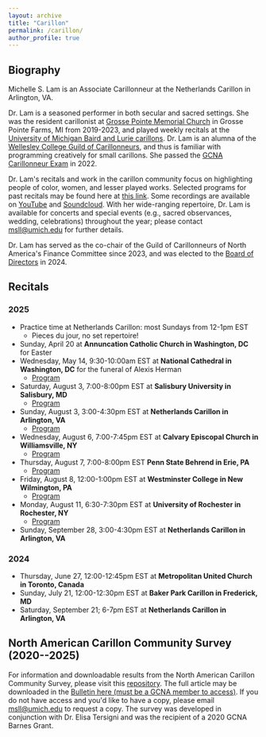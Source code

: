 ```yaml
---
layout: archive
title: "Carillon"
permalink: /carillon/
author_profile: true
---
```


## Biography 

Michelle S. Lam is an Associate Carillonneur at the Netherlands Carillon in Arlington, VA. 

Dr. Lam is a seasoned performer in both secular and sacred settings. She was the resident carillonist at [Grosse Pointe Memorial Church](https://gpmchurch.org/) in Grosse Pointe Farms, MI from 2019-2023, and played weekly recitals at the [University of Michigan Baird and Lurie carillons](https://smtd.umich.edu/departments/organ/carillons/). Dr. Lam is an alumna of the [Wellesley College Guild of Carillonneurs](https://www.wellesley.edu/music/performanceprogram/ensembles/carillon), and thus is familiar with programming creatively for small carillons. She passed the [GCNA Carillonneur Exam](https://www.gcna.org/exam-carillonneur) in 2022. 

Dr. Lam's recitals and work in the carillon community focus on highlighting people of color, women, and lesser played works. Selected programs for past recitals may be found here at [this link](https://docs.google.com/document/d/1yBbaaqsHExDU1md3aXO9Nh0Cq2Sysf_wvTN4HS9HIag/edit?usp=sharing). Some recordings are available on [YouTube](https://www.youtube.com/playlist?list=PL9rENzxh-Bm7Jh1IHHb4N5-jUKiyFOsxD) and [Soundcloud](https://soundcloud.com/michelleslam). With her wide-ranging repertoire, Dr. Lam is available for concerts and special events (e.g., sacred observances, wedding, celebrations) throughout the year; please contact msll@umich.edu for further details.

Dr. Lam has served as the co-chair of the Guild of Carillonneurs of North America's Finance Committee since 2023, and was elected to the [Board of Directors](https://www.gcna.org/leadership) in 2024. 

## Recitals 

### 2025
- Practice time at Netherlands Carillon: most Sundays from 12-1pm EST
  - Pieces du jour, no set repertoire!
- Sunday, April 20 at **Annuncation Catholic Church in Washington, DC** for Easter 
- Wednesday, May 14, 9:30-10:00am EST at **National Cathedral in Washington, DC** for the funeral of Alexis Herman
  - [Program](https://cathedral.org/wp-content/uploads/2025/05/Herman-Alexis_R1.pdf)
- Saturday, August 3, 7:00-8:00pm EST at **Salisbury University in Salisbury, MD**
  - [Program](https://docs.google.com/document/d/19gUoVQtyTy50Fy5CNL0WFmyhnyh3J1vGUOOngi0vx3s/edit?usp=sharing)
- Sunday, August 3, 3:00-4:30pm EST at **Netherlands Carillon in Arlington, VA**
  - [Program](https://docs.google.com/document/d/1bAP5HCIb6jvReygXLpryfzqQ_zT6LiMSpYg1zAyl0zc/edit?usp=sharing)
- Wednesday, August 6, 7:00-7:45pm EST at **Calvary Episcopal Church in Williamsville, NY**
  - [Program](https://docs.google.com/document/d/1pAOQKsjq4D1DsCmE43pJzPtESheDj1ZpLy8zQH0d9Us/edit?usp=sharing)
- Thursday, August 7, 7:00-8:00pm EST **Penn State Behrend in Erie, PA**
  - [Program](https://docs.google.com/document/d/122vQwpH4C4tod41zmRf3N3PJv1DIYVKozRslax0Eo9Y/edit?usp=sharing)
- Friday, August 8, 12:00-1:00pm EST at **Westminster College in New Wilmington, PA**
  - [Program](https://docs.google.com/document/d/1_ZE41w89YOTiKlTcMrt4QhFgjxJa2PXRhVP176cQDhI/edit?usp=sharing)
- Monday, August 11, 6:30-7:30pm EST at **University of Rochester in Rochester, NY**
  - [Program](https://docs.google.com/document/d/1HV9fKhvSOb35fomoLt0rE92mEwvpVrgBoODuLG-GPDg/edit?usp=sharing)
- Sunday, September 28, 3:00-4:30pm EST at **Netherlands Carillon in Arlington, VA**

### 2024
- Thursday, June 27, 12:00-12:45pm EST at **Metropolitan United Church in Toronto, Canada**
- Sunday, July 21, 12:00-12:30pm EST at **Baker Park Carillon in Frederick, MD**
- Saturday, September 21; 6-7pm EST at **Netherlands Carillon in Arlington, VA**

## North American Carillon Community Survey (2020--2025) 

For information and downloadable results from the North American Carillon Community Survey, please visit this [repository](https://github.com/michellelam/carilloncommunity). The full article may be downloaded in the [Bulletin here (must be a GCNA member to access)](https://www.gcna.org/resources/Members/Bulletin/GCNA-Bulletin-V74.pdf). If you do not have access and you'd like to have a copy, please email msll@umich.edu to request a copy. The survey was developed in conjunction with Dr. Elisa Tersigni and was the recipient of a 2020 GCNA Barnes Grant.
